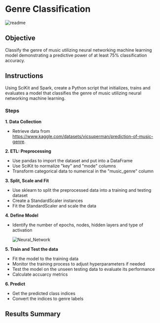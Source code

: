 # Genre Classification

![readme](https://github.com/kgregart/genre/blob/main/Images/readme.jpg)

## Objective

Classify the genre of music utilizing neural networking machine learning model demonstrating a predictive power of at least 75% classification accuracy.

## Instructions

Using SciKit and Spark, create a Python script that initializes, trains and evaluates a model that classifies the genre of music utilizing neural networking machine learning.

### Steps

__1. Data Collection__

- Retrieve data from https://www.kaggle.com/datasets/vicsuperman/prediction-of-music-genre.

__2. ETL:  Preprocessing__

- Use pandas to import the dataset and put into a DataFrame
- Use SciKit to normalize "key" and "mode" columns
- Transform categorical data to numerical in the "music_genre" column

__3. Split, Scale and Fit__

- Use sklearn to split the preprocessed data into a training and testing dataset
- Create a StandardScaler instances
- Fit the StandardScaler and scale the data

__4. Define Model__

- Identify the number of epochs, nodes, hidden layers and type of activation

  ![Neural_Network](https://github.com/kgregart/genre_classification/blob/main/Images/neural%20network.png)

__5. Train and Test the data__

- Fit the model to the training data
- Monitor the training process to adjust hyperparameters if needed
- Test the model on the unseen testing data to evaluate its performance
- Calculate accuarcy metrics
  
__6. Predict__

- Get the predicted class indices
- Convert the indices to genre labels


## Results Summary



